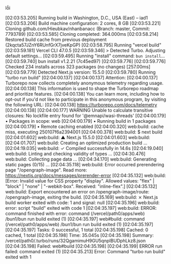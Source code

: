 lỗi 

[02:03:53.205] Running build in Washington, D.C., USA (East) – iad1
[02:03:53.206] Build machine configuration: 2 cores, 8 GB
[02:03:53.221] Cloning github.com/Hieubkav/nhanbanacc (Branch: master, Commit: 7793789)
[02:03:53.585] Cloning completed: 364.000ms
[02:03:58.214] Restored build cache from previous deployment (2kqcta57JZnY6RUnfGrX7jveKpGP)
[02:03:58.795] Running "vercel build"
[02:03:59.181] Vercel CLI 47.0.5
[02:03:59.346] > Detected Turbo. Adjusting default settings...
[02:03:59.495] Running "install" command: `bun install`...
[02:03:59.740] bun install v1.2.21 (7c45ed97)
[02:03:59.776]
[02:03:59.776] Checked 234 installs across 323 packages (no changes) [257.00ms]
[02:03:59.779] Detected Next.js version: 15.5.0
[02:03:59.780] Running "turbo run build"
[02:04:00.137]
[02:04:00.137] Attention:
[02:04:00.137] Turborepo now collects completely anonymous telemetry regarding usage.
[02:04:00.138] This information is used to shape the Turborepo roadmap and prioritize features.
[02:04:00.138] You can learn more, including how to opt-out if you'd not like to participate in this anonymous program, by visiting the following URL:
[02:04:00.138] https://turborepo.com/docs/telemetry
[02:04:00.138]
[02:04:00.177]  WARNING  Unable to calculate transitive closures: No lockfile entry found for '@emnapi/wasi-threads'
[02:04:00.179] • Packages in scope: web
[02:04:00.179] • Running build in 1 packages
[02:04:00.179] • Remote caching enabled
[02:04:00.320] web:build: cache miss, executing 250107f6a2394001
[02:04:00.378] web:build: $ next build
[02:04:01.602] web:build:    ▲ Next.js 15.5.0
[02:04:01.603] web:build:
[02:04:01.707] web:build:    Creating an optimized production build ...
[02:04:19.035] web:build:  ✓ Compiled successfully in 14.6s
[02:04:19.040] web:build:    Linting and checking validity of types ...
[02:04:30.476] web:build:    Collecting page data ...
[02:04:34.170] web:build:    Generating static pages (0/15) ...
[02:04:35.118] web:build: Error occurred prerendering page "/opengraph-image". Read more: https://nextjs.org/docs/messages/prerender-error
[02:04:35.132] web:build: [Error: Invalid value for CSS property "display". Allowed values: "flex" | "block" | "none" | "-webkit-box". Received: "inline-flex".]
[02:04:35.132] web:build: Export encountered an error on /opengraph-image/route: /opengraph-image, exiting the build.
[02:04:35.169] web:build:  ⨯ Next.js build worker exited with code: 1 and signal: null
[02:04:35.196] web:build: error: script "build" exited with code 1
[02:04:35.197] web:build: ERROR: command finished with error: command (/vercel/path0/apps/web) /bun1/bun run build exited (1)
[02:04:35.197] web#build: command (/vercel/path0/apps/web) /bun1/bun run build exited (1)
[02:04:35.197]
[02:04:35.197]   Tasks:    0 successful, 1 total
[02:04:35.198]  Cached:    0 cached, 1 total
[02:04:35.198]    Time:    35.045s
[02:04:35.198] Summary:    /vercel/path0/.turbo/runs/32QgamimuH9GU5qnpIBUDphLkz8.json
[02:04:35.198]  Failed:    web#build
[02:04:35.198]
[02:04:35.199]  ERROR  run failed: command  exited (1)
[02:04:35.213] Error: Command "turbo run build" exited with 1

